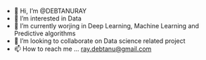 - 👋 Hi, I’m @DEBTANURAY
- 👀 I’m interested in Data 
- 🌱 I’m currently worjing in Deep Learning,  Machine Learning and Predictive algorithms
- 💞️ I’m looking to collaborate on Data science related project
- 📫 How to reach me ... ray.debtanu@gmail.com

<!---
DEBTANURAY/DEBTANURAY is a ✨ special ✨ repository because its `README.md` (this file) appears on your GitHub profile.
You can click the Preview link to take a look at your changes.
--->
